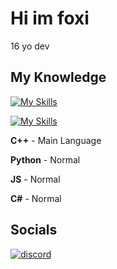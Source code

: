 # Hi im foxi

16 yo dev

## My Knowledge
[![My Skills](https://skillicons.dev/icons?i=cpp,cs,py,js)](https://skillicons.dev)

[![My Skills](https://skillicons.dev/icons?i=visualstudio,vscode)](https://skillicons.dev)

**C++** - Main Language

**Python** - Normal

**JS** - Normal

**C#** - Normal

## Socials
[![discord](https://img.shields.io/badge/discord-260C42?style=for-the-badge&logo=discord&logoColor=white)](https://discord.com/users/1238250632717275178/)
